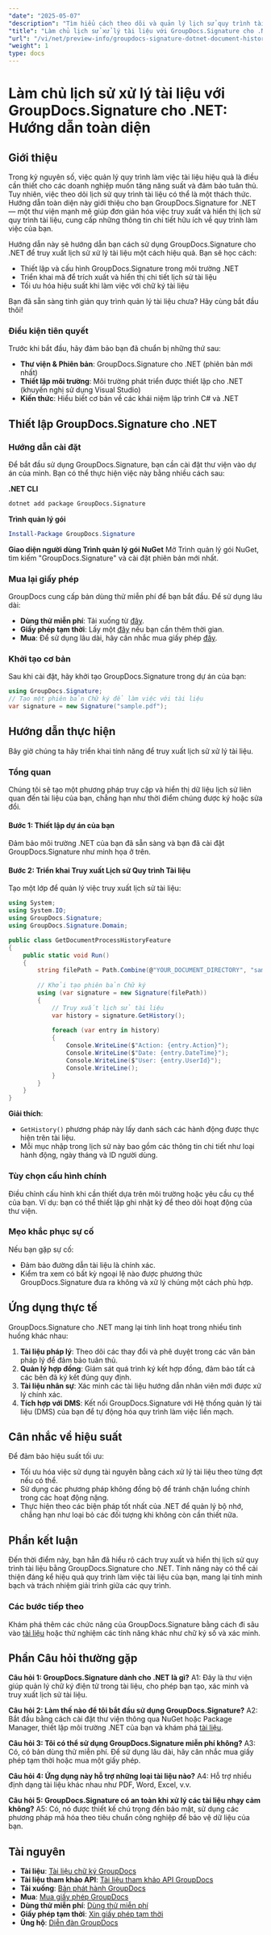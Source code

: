 ```yaml
---
"date": "2025-05-07"
"description": "Tìm hiểu cách theo dõi và quản lý lịch sử quy trình tài liệu hiệu quả bằng GroupDocs.Signature cho .NET. Nâng cao năng suất quy trình làm việc của bạn với hướng dẫn từng bước này."
"title": "Làm chủ lịch sử xử lý tài liệu với GroupDocs.Signature cho .NET - Hướng dẫn toàn diện"
"url": "/vi/net/preview-info/groupdocs-signature-dotnet-document-history/"
"weight": 1
type: docs
---
```

# Làm chủ lịch sử xử lý tài liệu với GroupDocs.Signature cho .NET: Hướng dẫn toàn diện

## Giới thiệu
Trong kỷ nguyên số, việc quản lý quy trình làm việc tài liệu hiệu quả là điều cần thiết cho các doanh nghiệp muốn tăng năng suất và đảm bảo tuân thủ. Tuy nhiên, việc theo dõi lịch sử quy trình tài liệu có thể là một thách thức. Hướng dẫn toàn diện này giới thiệu cho bạn GroupDocs.Signature for .NET — một thư viện mạnh mẽ giúp đơn giản hóa việc truy xuất và hiển thị lịch sử quy trình tài liệu, cung cấp những thông tin chi tiết hữu ích về quy trình làm việc của bạn.

Hướng dẫn này sẽ hướng dẫn bạn cách sử dụng GroupDocs.Signature cho .NET để truy xuất lịch sử xử lý tài liệu một cách hiệu quả. Bạn sẽ học cách:
- Thiết lập và cấu hình GroupDocs.Signature trong môi trường .NET
- Triển khai mã để trích xuất và hiển thị chi tiết lịch sử tài liệu
- Tối ưu hóa hiệu suất khi làm việc với chữ ký tài liệu

Bạn đã sẵn sàng tinh giản quy trình quản lý tài liệu chưa? Hãy cùng bắt đầu thôi!

### Điều kiện tiên quyết
Trước khi bắt đầu, hãy đảm bảo bạn đã chuẩn bị những thứ sau:
- **Thư viện & Phiên bản**: GroupDocs.Signature cho .NET (phiên bản mới nhất)
- **Thiết lập môi trường**: Môi trường phát triển được thiết lập cho .NET (khuyến nghị sử dụng Visual Studio)
- **Kiến thức**: Hiểu biết cơ bản về các khái niệm lập trình C# và .NET

## Thiết lập GroupDocs.Signature cho .NET

### Hướng dẫn cài đặt
Để bắt đầu sử dụng GroupDocs.Signature, bạn cần cài đặt thư viện vào dự án của mình. Bạn có thể thực hiện việc này bằng nhiều cách sau:

**.NET CLI**

```bash
dotnet add package GroupDocs.Signature
```

**Trình quản lý gói**

```powershell
Install-Package GroupDocs.Signature
```

**Giao diện người dùng Trình quản lý gói NuGet**
Mở Trình quản lý gói NuGet, tìm kiếm "GroupDocs.Signature" và cài đặt phiên bản mới nhất.

### Mua lại giấy phép
GroupDocs cung cấp bản dùng thử miễn phí để bạn bắt đầu. Để sử dụng lâu dài:
- **Dùng thử miễn phí**: Tải xuống từ [đây](https://releases.groupdocs.com/signature/net/).
- **Giấy phép tạm thời**: Lấy một [đây](https://purchase.groupdocs.com/temporary-license/) nếu bạn cần thêm thời gian.
- **Mua**: Để sử dụng lâu dài, hãy cân nhắc mua giấy phép [đây](https://purchase.groupdocs.com/buy).

### Khởi tạo cơ bản
Sau khi cài đặt, hãy khởi tạo GroupDocs.Signature trong dự án của bạn:

```csharp
using GroupDocs.Signature;
// Tạo một phiên bản Chữ ký để làm việc với tài liệu
var signature = new Signature("sample.pdf");
```

## Hướng dẫn thực hiện
Bây giờ chúng ta hãy triển khai tính năng để truy xuất lịch sử xử lý tài liệu.

### Tổng quan
Chúng tôi sẽ tạo một phương pháp truy cập và hiển thị dữ liệu lịch sử liên quan đến tài liệu của bạn, chẳng hạn như thời điểm chúng được ký hoặc sửa đổi.

#### Bước 1: Thiết lập dự án của bạn
Đảm bảo môi trường .NET của bạn đã sẵn sàng và bạn đã cài đặt GroupDocs.Signature như minh họa ở trên. 

#### Bước 2: Triển khai Truy xuất Lịch sử Quy trình Tài liệu
Tạo một lớp để quản lý việc truy xuất lịch sử tài liệu:

```csharp
using System;
using System.IO;
using GroupDocs.Signature;
using GroupDocs.Signature.Domain;

public class GetDocumentProcessHistoryFeature
{
    public static void Run()
    {
        string filePath = Path.Combine(@"YOUR_DOCUMENT_DIRECTORY", "sample.pdf");
        
        // Khởi tạo phiên bản Chữ ký
        using (var signature = new Signature(filePath))
        {
            // Truy xuất lịch sử tài liệu
            var history = signature.GetHistory();
            
            foreach (var entry in history)
            {
                Console.WriteLine($"Action: {entry.Action}");
                Console.WriteLine($"Date: {entry.DateTime}");
                Console.WriteLine($"User: {entry.UserId}");
                Console.WriteLine();
            }
        }
    }
}
```

**Giải thích**: 
- `GetHistory()` phương pháp này lấy danh sách các hành động được thực hiện trên tài liệu.
- Mỗi mục nhập trong lịch sử này bao gồm các thông tin chi tiết như loại hành động, ngày tháng và ID người dùng.

### Tùy chọn cấu hình chính
Điều chỉnh cấu hình khi cần thiết dựa trên môi trường hoặc yêu cầu cụ thể của bạn. Ví dụ: bạn có thể thiết lập ghi nhật ký để theo dõi hoạt động của thư viện.

### Mẹo khắc phục sự cố
Nếu bạn gặp sự cố:
- Đảm bảo đường dẫn tài liệu là chính xác.
- Kiểm tra xem có bất kỳ ngoại lệ nào được phương thức GroupDocs.Signature đưa ra không và xử lý chúng một cách phù hợp.
  
## Ứng dụng thực tế
GroupDocs.Signature cho .NET mang lại tính linh hoạt trong nhiều tình huống khác nhau:

1. **Tài liệu pháp lý**: Theo dõi các thay đổi và phê duyệt trong các văn bản pháp lý để đảm bảo tuân thủ.
2. **Quản lý hợp đồng**: Giám sát quá trình ký kết hợp đồng, đảm bảo tất cả các bên đã ký kết đúng quy định.
3. **Tài liệu nhân sự**: Xác minh các tài liệu hướng dẫn nhân viên mới được xử lý chính xác.
4. **Tích hợp với DMS**: Kết nối GroupDocs.Signature với Hệ thống quản lý tài liệu (DMS) của bạn để tự động hóa quy trình làm việc liền mạch.

## Cân nhắc về hiệu suất
Để đảm bảo hiệu suất tối ưu:
- Tối ưu hóa việc sử dụng tài nguyên bằng cách xử lý tài liệu theo từng đợt nếu có thể.
- Sử dụng các phương pháp không đồng bộ để tránh chặn luồng chính trong các hoạt động nặng.
- Thực hiện theo các biện pháp tốt nhất của .NET để quản lý bộ nhớ, chẳng hạn như loại bỏ các đối tượng khi không còn cần thiết nữa.

## Phần kết luận
Đến thời điểm này, bạn hẳn đã hiểu rõ cách truy xuất và hiển thị lịch sử quy trình tài liệu bằng GroupDocs.Signature cho .NET. Tính năng này có thể cải thiện đáng kể hiệu quả quy trình làm việc tài liệu của bạn, mang lại tính minh bạch và trách nhiệm giải trình giữa các quy trình.

### Các bước tiếp theo
Khám phá thêm các chức năng của GroupDocs.Signature bằng cách đi sâu vào [tài liệu](https://docs.groupdocs.com/signature/net/) hoặc thử nghiệm các tính năng khác như chữ ký số và xác minh.

## Phần Câu hỏi thường gặp
**Câu hỏi 1: GroupDocs.Signature dành cho .NET là gì?**
A1: Đây là thư viện giúp quản lý chữ ký điện tử trong tài liệu, cho phép bạn tạo, xác minh và truy xuất lịch sử tài liệu.

**Câu hỏi 2: Làm thế nào để tôi bắt đầu sử dụng GroupDocs.Signature?**
A2: Bắt đầu bằng cách cài đặt thư viện thông qua NuGet hoặc Package Manager, thiết lập môi trường .NET của bạn và khám phá [tài liệu](https://docs.groupdocs.com/signature/net/).

**Câu hỏi 3: Tôi có thể sử dụng GroupDocs.Signature miễn phí không?**
A3: Có, có bản dùng thử miễn phí. Để sử dụng lâu dài, hãy cân nhắc mua giấy phép tạm thời hoặc mua một giấy phép.

**Câu hỏi 4: Ứng dụng này hỗ trợ những loại tài liệu nào?**
A4: Hỗ trợ nhiều định dạng tài liệu khác nhau như PDF, Word, Excel, v.v.

**Câu hỏi 5: GroupDocs.Signature có an toàn khi xử lý các tài liệu nhạy cảm không?**
A5: Có, nó được thiết kế chú trọng đến bảo mật, sử dụng các phương pháp mã hóa theo tiêu chuẩn công nghiệp để bảo vệ dữ liệu của bạn.

## Tài nguyên
- **Tài liệu**: [Tài liệu chữ ký GroupDocs](https://docs.groupdocs.com/signature/net/)
- **Tài liệu tham khảo API**: [Tài liệu tham khảo API GroupDocs](https://reference.groupdocs.com/signature/net/)
- **Tải xuống**: [Bản phát hành GroupDocs](https://releases.groupdocs.com/signature/net/)
- **Mua**: [Mua giấy phép GroupDocs](https://purchase.groupdocs.com/buy)
- **Dùng thử miễn phí**: [Dùng thử miễn phí](https://releases.groupdocs.com/signature/net/)
- **Giấy phép tạm thời**: [Xin giấy phép tạm thời](https://purchase.groupdocs.com/temporary-license/)
- **Ủng hộ**: [Diễn đàn GroupDocs](https://forum.groupdocs.com/c/signature/)